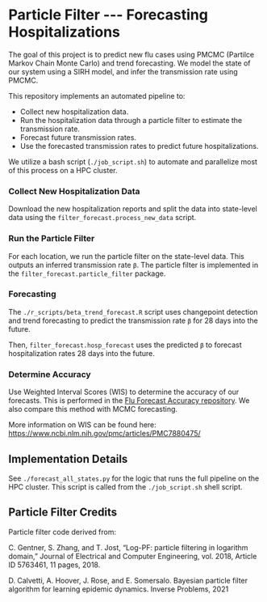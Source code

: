 # Particle Filter --- Forecasting Hospitalizations
The goal of this project is to predict new flu cases using PMCMC (Partilce Markov Chain Monte Carlo) and trend forecasting. We model the state of our system using a SIRH 
model, and infer the transmission rate using PMCMC.

This repository implements an automated pipeline to:
- Collect new hospitalization data.
- Run the hospitalization data through a particle filter to estimate the transmission rate.
- Forecast future transmission rates. 
- Use the forecasted transmission rates to predict future hospitalizations. 

We utilize a bash script (`./job_script.sh`) to automate and parallelize 
most of this process on a HPC cluster. 

### Collect New Hospitalization Data
Download the new hospitalization reports and split the data into 
state-level data using the `filter_forecast.process_new_data` script.

### Run the Particle Filter
For each location, we run the particle filter on the state-level data. This outputs an inferred transmission rate `β`. 
The particle filter is implemented in the `filter_forecast.particle_filter` package.  

### Forecasting
The `./r_scripts/beta_trend_forecast.R` script uses changepoint detection and 
trend 
forecasting to predict the transmission rate `β` for 28 days into the future.

Then, `filter_forecast.hosp_forecast` uses the predicted `β` to forecast hospitalization rates 28 days into the future.

### Determine Accuracy
Use Weighted Interval Scores (WIS) to determine the accuracy of our forecasts. This is performed in the [Flu Forecast Accuracy repository](https://github.com/atiumcache/flu-forecast-accuracy). We also compare this method with 
MCMC forecasting.

More information on WIS can be found here:
https://www.ncbi.nlm.nih.gov/pmc/articles/PMC7880475/

## Implementation Details
See `./forecast_all_states.py` for the logic that runs the full pipeline on the 
HPC cluster. This script is called from the `./job_script.sh` shell script.

## Particle Filter Credits
Particle filter code derived from:   

C. Gentner, S. Zhang, and T. Jost, “Log-PF: particle filtering in logarithm domain,” Journal of Electrical and Computer Engineering, vol. 2018, Article ID 5763461, 11 pages, 2018.

D. Calvetti, A. Hoover, J. Rose, and E. Somersalo. Bayesian particle filter algorithm for learning epidemic dynamics. Inverse Problems, 2021



